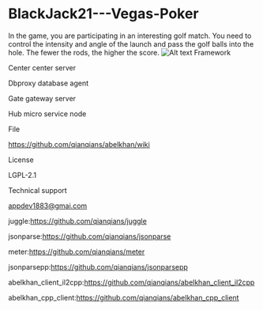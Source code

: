 # BlackJack21---Vegas-Poker
In the game, you are participating in an interesting golf match. You need to control the intensity and angle of the launch and pass the golf balls into the hole. The fewer the rods, the higher the score.
![Alt text](https://github.com/appdev-support/Golf/blob/master/0x0ss%20(1).jpg)
Framework

Center center server

Dbproxy database agent

Gate gateway server

Hub micro service node

File

https://github.com/qianqians/abelkhan/wiki

License

LGPL-2.1

Technical support

appdev1883@gmai.com

juggle:https://github.com/qianqians/juggle

jsonparse:https://github.com/qianqians/jsonparse

meter:https://github.com/qianqians/meter

jsonparsepp:https://github.com/qianqians/jsonparsepp

abelkhan_client_il2cpp:https://github.com/qianqians/abelkhan_client_il2cpp

abelkhan_cpp_client:https://github.com/qianqians/abelkhan_cpp_client
